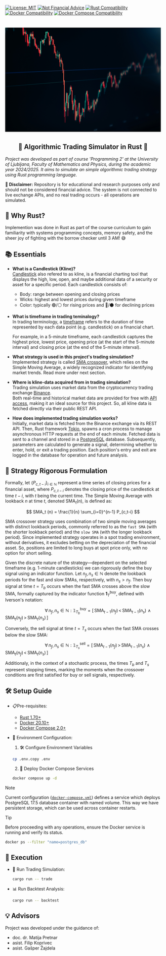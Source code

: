 [![License: MIT](https://img.shields.io/badge/License-MIT-yellow.svg)](https://opensource.org/licenses/MIT)
[![Not Financial Advice](https://img.shields.io/badge/Not_Financial_Advice-Important-red)](https://www.youtube.com/watch?v=CXrD4rAHZyE)
[![Rust Compatibility](https://img.shields.io/badge/Rust-1.70%2B-orange)](https://www.rust-lang.org/)
[![Docker Compatibility](https://img.shields.io/badge/Docker-20.10%2B-0db7ed)](https://docs.docker.com)
[![Docker Compose Compatibility](https://img.shields.io/badge/Docker_Compose-2.0%2B-1ad1b9)](https://docs.docker.com/compose)

# ![Project Banner](banner.jpg)

<div align="center">
<h2>💼 Algorithmic Trading Simulator in Rust 💼</h2>
</div>

_Project was developed as part of course 'Programming 2' at the 
University of Ljubljana, Faculty of Mathematics and Physics, during the 
academic year 2024/2025. It aims to simulate an simple algorithmic trading
strategy using Rust programming language._

**🔴 Disclaimer:** Repository is for educational and research purposes
only and should not be considered financial advice. The system is not 
connected to live exchange APIs, and no real trading occurs - all 
operations are simulated.

## 🦀 Why Rust?
Implemention was done in Rust as part of the course curriculum to
gain familiarity with systems programming concepts, memory safety, and the
sheer joy of fighting with the borrow checker until 3 AM! 😅

## 📚 Essentials

- **What is a Candlestick (Kline)?** <br>
    [Candlestick](https://en.wikipedia.org/wiki/Candlestick_chart) also refered 
    to as kline, is a financial charting tool that displays the high, low, 
    open, and maybe additional data of a security or asset for a specific period.
    Each candlestick consists of:
    - Body: range between opening and closing prices
    - Wicks: highest and lowest prices during given timeframe
    - Color: typically 🟢/⚪ for rising prices and  🔴/⚫ for declining prices

- **What is timeframe in trading teminalogy?** <br>
    In trading terminology, a [timeframe](https://www.investopedia.com/articles/trading/07/timeframes.asp)
    refers to the duration of time represented 
    by each data point (e.g. candlestick) on a financial chart. 
    
    For example, in a 5-minute timeframe, each candlestick captures the highest 
    price, lowest price, opening price (at the start of the 5-minute interval)
    and closing price (at the end of the 5-minute interval).

- **What strategy is used in this project's trading simulation?** <br>
    Implemented strategy is called [SMA crossover](https://en.wikipedia.org/wiki/Moving_average_crossover),
    which relies on the Simple Moving Average, a widely recognized indicator for identifying market trends.
    Read more under next section.

- **Where is kline-data acquired from in trading simulation?** <br>
    Trading simulation uses market data from the cryptocurrency
    trading exchange [Binance](https://en.wikipedia.org/wiki/Binance).  
    Both real-time and historical market data are provided for free with
    [API access](https://www.binance.com/en/binance-api),
    making it an ideal source for this project. So, all kline data is fetched
    directly via their public REST API.

- **How does implemented trading simulation works?** <br>
    Initially, market data is fetched from the Binance exchange via its REST API.
    Then, Rust framework [Tokio](https://tokio.rs/), spawns a cron process to manage asynchronous HTTP
    requests at the end of each minute. Fetched data is sent to a channel and stored
    in a [PostgreSQL](https://www.postgresql.org/) database. 
    Subsequently, parameters are calculated to generate a signal,
    determining whether to enter, hold, or exit a trading position. Each
    position's entry and exit are logged in the database for operation and
    future analysis.

## 🧮 Strategy Rigorous Formulation 

Formally, let $`\{ P_{c,t-i} \}_{i \in \mathbb{N}}`$ represent a time series of closing
prices for a financial asset, where $`P_{c,t-i}`$ denotes the closing price 
of the candlestick at time $`t-i`$, with $`t`$ being the current time.
The Simple Moving Average with lookback $`n`$ at time $`t`$, denoted 
$`\text{SMA}_t(n)`$, is defined as:

$$ SMA_t (n) = \frac{1}{n} \sum_{i=0}^{n-1} P_{c,t-i} $$
   
SMA crossover strategy uses combination of two simple moving averages with distinct 
lookback periods, commonly referred to as the `fast SMA` 
(with the shorter lookback period) and the `slow SMA` 
(with the longer lookback period). Since implemented strategy operates in 
a spot trading environment, without derivatives, it excludes betting 
on the depreciation of the financial asset. So, positions are limited 
to long buys at spot price only, with no option for short selling.

Given the discrete nature of the strategy—dependent on the selected timeframe 
(e.g. 1-minute candlesticks) we can rigorously define the buy signal using 
an indicator function. Let $`n_f, n_s \in \mathbb{N}`$ denote the lookback
periods for the fast and slow SMAs, respectively, with $`n_s > n_f`$. Then
buy signal at time $`t = T_b`$ occurs when the fast SMA crosses above the slow SMA,
formally captured by the indicator function $`\mathbf{1}_T^{\text{buy}}`$, defined 
with Iverson's notation:

$`\qquad \qquad \qquad \quad \quad \forall \, n_f, n_s \in \mathbb{N}\,\,:\,\, \mathbb{1}_{T_b}^{\text{buy}} = \left[\, \text{SMA}_{t-1}(n_f) \, < \, \text{SMA}_{t-1}(n_s) \,\, \land \,\, \text{SMA}_t(n_f) \, > \, \text{SMA}_t(n_s) \, \right] `$

Conversely, the sell signal at time $t = T_s$ occurs when the fast SMA crosses below the slow SMA:

$`\qquad \qquad \qquad \quad \quad \forall \, n_f, n_s \in \mathbb{N}\,\,:\,\, \mathbb{1}_{T_s}^{\text{sell}} = \left[\, \text{SMA}_{t-1}(n_f) \, > \, \text{SMA}_{t-1}(n_s) \,\, \land \,\, \text{SMA}_t(n_f) \, < \, \text{SMA}_t(n_s) \, \right] `$

Additionaly, in the context of a stochastic process, the times $T_b$ and $T_s$ 
represent stopping times, marking the moments when the crossover conditions 
are first satisfied for buy or sell signals, respectively.

## 🛠️ Setup Guide

- 📋Pre-requisites:
    - [Rust 1.70+](https://www.rust-lang.org/tools/install)
    - [Docker 20.10+](https://docs.docker.com/get-docker/)
    - [Docker Compose 2.0+](https://docs.docker.com/compose/install/)

- 🔧 Environment Configuration:
    
    1. 🛠 Configure Environment Variables
    ```bash
    cp .env.copy .env
    ```
  
    2. 🐳 Deploy Docker Compose Services
    ```bash
    docker compose up -d
    ```
>[!NOTE]
> Current configuration ([`docker-compose.yml`](./docker-compose.yml)) defines
a service which deploys PostgreSQL 17.5 database container with named volume. 
This way we have persistent storage, which can be used 
across container restarts.

> [!TIP]
> Before proceeding with any operations, ensure the Docker service is running
> and verify its status.
> 
> ```bash
> docker ps --filter "name=postgres_db"
> ``````

## 💨 Execution

- 🚀 Run Trading Simulation:
    ```bash
    cargo run -- trade
    ```

- 📊 Run Backtest Analysis:
    ```bash
    cargo run -- backtest
    ```

## 💡 Advisors
Project was developed under the guidance of:
- doc. dr. Matija Pretnar
- asist. Filip Koprivec
- asist. Gašper Žajdela
